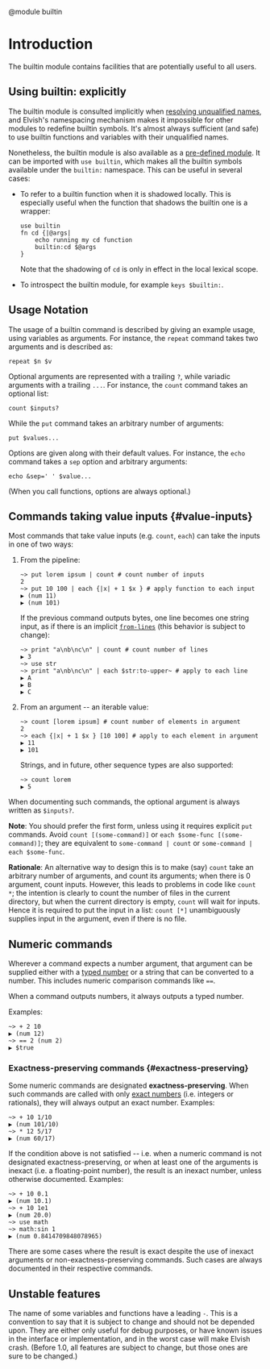 <!-- toc -->

@module builtin

# Introduction

The builtin module contains facilities that are potentially useful to all users.

## Using builtin: explicitly

The builtin module is consulted implicitly when
[resolving unqualified names](language.html#scoping-rule), and Elvish's
namespacing mechanism makes it impossible for other modules to redefine builtin
symbols. It's almost always sufficient (and safe) to use builtin functions and
variables with their unqualified names.

Nonetheless, the builtin module is also available as a
[pre-defined module](language.html#pre-defined-modules). It can be imported with
`use builtin`, which makes all the builtin symbols available under the
`builtin:` namespace. This can be useful in several cases:

-   To refer to a builtin function when it is shadowed locally. This is
    especially useful when the function that shadows the builtin one is a
    wrapper:

    ```elvish
    use builtin
    fn cd {|@args|
        echo running my cd function
        builtin:cd $@args
    }
    ```

    Note that the shadowing of `cd` is only in effect in the local lexical
    scope.

-   To introspect the builtin module, for example `keys $builtin:`.

## Usage Notation

The usage of a builtin command is described by giving an example usage, using
variables as arguments. For instance, the `repeat` command takes two arguments
and is described as:

```elvish
repeat $n $v
```

Optional arguments are represented with a trailing `?`, while variadic arguments
with a trailing `...`. For instance, the `count` command takes an optional list:

```elvish
count $inputs?
```

While the `put` command takes an arbitrary number of arguments:

```elvish
put $values...
```

Options are given along with their default values. For instance, the `echo`
command takes a `sep` option and arbitrary arguments:

```elvish
echo &sep=' ' $value...
```

(When you call functions, options are always optional.)

## Commands taking value inputs {#value-inputs}

Most commands that take value inputs (e.g. `count`, `each`) can take the inputs
in one of two ways:

1.  From the pipeline:

    ```elvish-transcript
    ~> put lorem ipsum | count # count number of inputs
    2
    ~> put 10 100 | each {|x| + 1 $x } # apply function to each input
    ▶ (num 11)
    ▶ (num 101)
    ```

    If the previous command outputs bytes, one line becomes one string input, as
    if there is an implicit [`from-lines`]() (this behavior is subject to
    change):

    ```elvish-transcript
    ~> print "a\nb\nc\n" | count # count number of lines
    ▶ 3
    ~> use str
    ~> print "a\nb\nc\n" | each $str:to-upper~ # apply to each line
    ▶ A
    ▶ B
    ▶ C
    ```

2.  From an argument -- an iterable value:

    ```elvish-transcript
    ~> count [lorem ipsum] # count number of elements in argument
    2
    ~> each {|x| + 1 $x } [10 100] # apply to each element in argument
    ▶ 11
    ▶ 101
    ```

    Strings, and in future, other sequence types are also supported:

    ```elvish-transcript
    ~> count lorem
    ▶ 5
    ```

When documenting such commands, the optional argument is always written as
`$inputs?`.

**Note**: You should prefer the first form, unless using it requires explicit
`put` commands. Avoid `count [(some-command)]` or
`each $some-func [(some-command)]`; they are equivalent to
`some-command | count` or `some-command | each $some-func`.

**Rationale**: An alternative way to design this is to make (say) `count` take
an arbitrary number of arguments, and count its arguments; when there is 0
argument, count inputs. However, this leads to problems in code like `count *`;
the intention is clearly to count the number of files in the current directory,
but when the current directory is empty, `count` will wait for inputs. Hence it
is required to put the input in a list: `count [*]` unambiguously supplies input
in the argument, even if there is no file.

## Numeric commands

Wherever a command expects a number argument, that argument can be supplied
either with a [typed number](language.html#number) or a string that can be
converted to a number. This includes numeric comparison commands like `==`.

When a command outputs numbers, it always outputs a typed number.

Examples:

```elvish-transcript
~> + 2 10
▶ (num 12)
~> == 2 (num 2)
▶ $true
```

### Exactness-preserving commands {#exactness-preserving}

Some numeric commands are designated **exactness-preserving**. When such
commands are called with only [exact numbers](./language.html#exactness) (i.e.
integers or rationals), they will always output an exact number. Examples:

```elvish-transcript
~> + 10 1/10
▶ (num 101/10)
~> * 12 5/17
▶ (num 60/17)
```

If the condition above is not satisfied -- i.e. when a numeric command is not
designated exactness-preserving, or when at least one of the arguments is
inexact (i.e. a floating-point number), the result is an inexact number, unless
otherwise documented. Examples:

```elvish-transcript
~> + 10 0.1
▶ (num 10.1)
~> + 10 1e1
▶ (num 20.0)
~> use math
~> math:sin 1
▶ (num 0.8414709848078965)
```

There are some cases where the result is exact despite the use of inexact
arguments or non-exactness-preserving commands. Such cases are always documented
in their respective commands.

## Unstable features

The name of some variables and functions have a leading `-`. This is a
convention to say that it is subject to change and should not be depended upon.
They are either only useful for debug purposes, or have known issues in the
interface or implementation, and in the worst case will make Elvish crash.
(Before 1.0, all features are subject to change, but those ones are sure to be
changed.)
